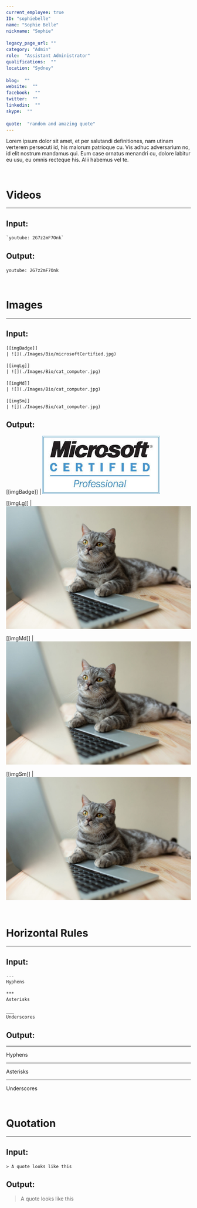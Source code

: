 ```yaml
---
current_employee: true
ID: "sophiebelle"
name: "Sophie Belle"
nickname: "Sophie"

legacy_page_url: ""
category: "Admin"
role:  "Assistant Administrator"
qualifications:  ""
location: "Sydney"

blog:  ""
website:  ""
facebook:  ""
twitter:  ""
linkedin:  ""
skype:  ""

quote:  "random and amazing quote"
---
```


Lorem ipsum dolor sit amet, et per salutandi definitiones, nam utinam verterem persecuti id, his malorum patrioque cu. Vis adhuc adversarium no, id elit nostrum mandamus qui. Eum case ornatus menandri cu, dolore labitur eu usu, eu omnis recteque his. Alii habemus vel te.

&nbsp;

# Videos
---

## Input:
```
`youtube: 2G7z2mF7Onk`
```

## Output:
`youtube: 2G7z2mF7Onk`

&nbsp;

# Images
---

## Input:
```
[[imgBadge]]
| ![](./Images/Bio/microsoftCertified.jpg)  

[[imgLg]]
| ![](./Images/Bio/cat_computer.jpg)

[[imgMd]]
| ![](./Images/Bio/cat_computer.jpg)

[[imgSm]]
| ![](./Images/Bio/cat_computer.jpg)
```

## Output:
[[imgBadge]]
| ![](./Images/Bio/microsoftCertified.jpg)  

[[imgLg]]
| ![](./Images/Bio/cat_computer.jpg)

[[imgMd]]
| ![](./Images/Bio/cat_computer.jpg)

[[imgSm]]
| ![](./Images/Bio/cat_computer.jpg)

&nbsp;

# Horizontal Rules
---
## Input:
```
---
Hyphens

***
Asterisks

___
Underscores
```

## Output:

---
Hyphens

***
Asterisks

___
Underscores

&nbsp;

# Quotation
---

## Input:
```
> A quote looks like this
```

## Output:
> A quote looks like this
